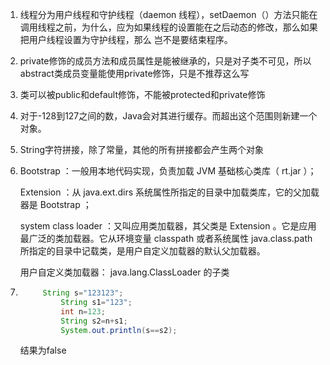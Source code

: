 1. 线程分为用户线程和守护线程（daemon 线程），setDaemon（）方法只能在调用线程之前，为什么，应为如果线程的设置能在之后动态的修改，那么如果把用户线程设置为守护线程，那么 岂不是要结束程序。

2. private修饰的成员方法和成员属性是能被继承的，只是对子类不可见，所以abstract类成员变量能使用private修饰，只是不推荐这么写

3. 类可以被public和default修饰，不能被protected和private修饰

4. 对于-128到127之间的数，Java会对其进行缓存。而超出这个范围则新建一个对象。

5. String字符拼接，除了常量，其他的所有拼接都会产生两个对象

6. Bootstrap ：一般用本地代码实现，负责加载 JVM 基础核心类库（ rt.jar ）；

   Extension ：从 java.ext.dirs 系统属性所指定的目录中加载类库，它的父加载器是 Bootstrap ；

   system class loader ：又叫应用类加载器，其父类是 Extension 。它是应用最广泛的类加载器。它从环境变量 classpath 或者系统属性 java.class.path 所指定的目录中记载类，是用户自定义加载器的默认父加载器。

   用户自定义类加载器： java.lang.ClassLoader 的子类

7. ```java
   		String s="123123";
      		String s1="123";
      		int n=123;
      		String s2=n+s1;
      		System.out.println(s==s2);
   ```

   结果为false

